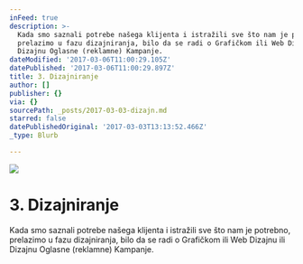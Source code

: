 ```yaml
---
inFeed: true
description: >-
  Kada smo saznali potrebe našega klijenta i istražili sve što nam je potrebno,
  prelazimo u fazu dizajniranja, bilo da se radi o Grafičkom ili Web Dizajnu ili
  Dizajnu Oglasne (reklamne) Kampanje.
dateModified: '2017-03-06T11:00:29.105Z'
datePublished: '2017-03-06T11:00:29.897Z'
title: 3. Dizajniranje
author: []
publisher: {}
via: {}
sourcePath: _posts/2017-03-03-dizajn.md
starred: false
datePublishedOriginal: '2017-03-03T13:13:52.466Z'
_type: Blurb

---
```

![](https://the-grid-user-content.s3-us-west-2.amazonaws.com/7838f4a1-8662-4a3a-9f3c-564bdd3e3b0c.jpg)

# 3\. Dizajniranje

Kada smo saznali potrebe našega klijenta i istražili sve što nam je potrebno, prelazimo u fazu dizajniranja, bilo da se radi o Grafičkom ili Web Dizajnu ili Dizajnu Oglasne (reklamne) Kampanje.